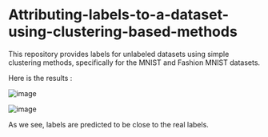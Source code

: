 # Attributing-labels-to-a-dataset-using-clustering-based-methods
This repository provides labels for unlabeled datasets using simple clustering methods, specifically for the MNIST and Fashion MNIST datasets.

Here is the results :


![image](https://github.com/user-attachments/assets/c7675da6-10e2-4672-adc7-37f3d02a108c)

![image](https://github.com/user-attachments/assets/3bd91e4e-6c6e-4723-90a1-eecfa3db3367)

As we see, labels are predicted to be close to the real labels.

